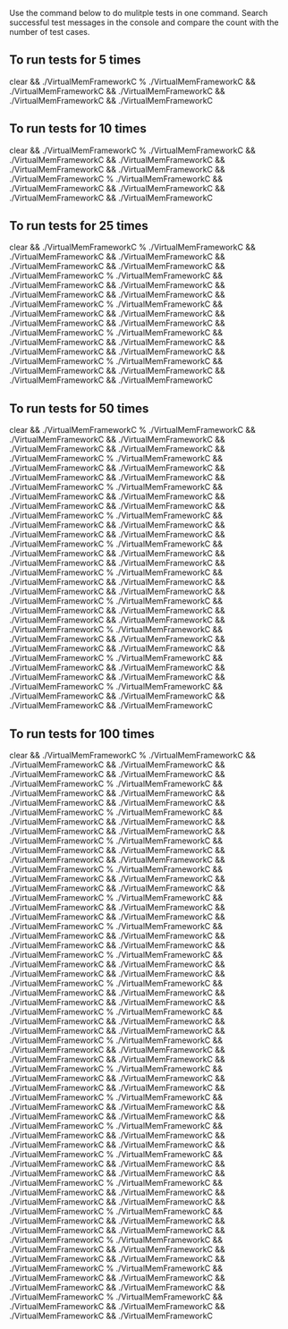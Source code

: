 Use the command below to do mulitple tests in one command.
Search successful test messages in the console and compare the count with the number of test cases.

## To run tests for 5 times
clear &&
./VirtualMemFrameworkC % ./VirtualMemFrameworkC && ./VirtualMemFrameworkC && ./VirtualMemFrameworkC && ./VirtualMemFrameworkC && ./VirtualMemFrameworkC

## To run tests for 10 times
clear &&
./VirtualMemFrameworkC % ./VirtualMemFrameworkC && ./VirtualMemFrameworkC && ./VirtualMemFrameworkC && ./VirtualMemFrameworkC && ./VirtualMemFrameworkC &&
./VirtualMemFrameworkC % ./VirtualMemFrameworkC && ./VirtualMemFrameworkC && ./VirtualMemFrameworkC && ./VirtualMemFrameworkC && ./VirtualMemFrameworkC

## To run tests for 25 times
clear &&
./VirtualMemFrameworkC % ./VirtualMemFrameworkC && ./VirtualMemFrameworkC && ./VirtualMemFrameworkC && ./VirtualMemFrameworkC && ./VirtualMemFrameworkC &&
./VirtualMemFrameworkC % ./VirtualMemFrameworkC && ./VirtualMemFrameworkC && ./VirtualMemFrameworkC && ./VirtualMemFrameworkC && ./VirtualMemFrameworkC &&
./VirtualMemFrameworkC % ./VirtualMemFrameworkC && ./VirtualMemFrameworkC && ./VirtualMemFrameworkC && ./VirtualMemFrameworkC && ./VirtualMemFrameworkC &&
./VirtualMemFrameworkC % ./VirtualMemFrameworkC && ./VirtualMemFrameworkC && ./VirtualMemFrameworkC && ./VirtualMemFrameworkC && ./VirtualMemFrameworkC &&
./VirtualMemFrameworkC % ./VirtualMemFrameworkC && ./VirtualMemFrameworkC && ./VirtualMemFrameworkC && ./VirtualMemFrameworkC && ./VirtualMemFrameworkC

## To run tests for 50 times
clear &&
./VirtualMemFrameworkC % ./VirtualMemFrameworkC && ./VirtualMemFrameworkC && ./VirtualMemFrameworkC && ./VirtualMemFrameworkC && ./VirtualMemFrameworkC &&
./VirtualMemFrameworkC % ./VirtualMemFrameworkC && ./VirtualMemFrameworkC && ./VirtualMemFrameworkC && ./VirtualMemFrameworkC && ./VirtualMemFrameworkC &&
./VirtualMemFrameworkC % ./VirtualMemFrameworkC && ./VirtualMemFrameworkC && ./VirtualMemFrameworkC && ./VirtualMemFrameworkC && ./VirtualMemFrameworkC &&
./VirtualMemFrameworkC % ./VirtualMemFrameworkC && ./VirtualMemFrameworkC && ./VirtualMemFrameworkC && ./VirtualMemFrameworkC && ./VirtualMemFrameworkC &&
./VirtualMemFrameworkC % ./VirtualMemFrameworkC && ./VirtualMemFrameworkC && ./VirtualMemFrameworkC && ./VirtualMemFrameworkC && ./VirtualMemFrameworkC &&
./VirtualMemFrameworkC % ./VirtualMemFrameworkC && ./VirtualMemFrameworkC && ./VirtualMemFrameworkC && ./VirtualMemFrameworkC && ./VirtualMemFrameworkC &&
./VirtualMemFrameworkC % ./VirtualMemFrameworkC && ./VirtualMemFrameworkC && ./VirtualMemFrameworkC && ./VirtualMemFrameworkC && ./VirtualMemFrameworkC &&
./VirtualMemFrameworkC % ./VirtualMemFrameworkC && ./VirtualMemFrameworkC && ./VirtualMemFrameworkC && ./VirtualMemFrameworkC && ./VirtualMemFrameworkC &&
./VirtualMemFrameworkC % ./VirtualMemFrameworkC && ./VirtualMemFrameworkC && ./VirtualMemFrameworkC && ./VirtualMemFrameworkC && ./VirtualMemFrameworkC &&
./VirtualMemFrameworkC % ./VirtualMemFrameworkC && ./VirtualMemFrameworkC && ./VirtualMemFrameworkC && ./VirtualMemFrameworkC && ./VirtualMemFrameworkC

## To run tests for 100 times
clear &&
./VirtualMemFrameworkC % ./VirtualMemFrameworkC && ./VirtualMemFrameworkC && ./VirtualMemFrameworkC && ./VirtualMemFrameworkC && ./VirtualMemFrameworkC &&
./VirtualMemFrameworkC % ./VirtualMemFrameworkC && ./VirtualMemFrameworkC && ./VirtualMemFrameworkC && ./VirtualMemFrameworkC && ./VirtualMemFrameworkC &&
./VirtualMemFrameworkC % ./VirtualMemFrameworkC && ./VirtualMemFrameworkC && ./VirtualMemFrameworkC && ./VirtualMemFrameworkC && ./VirtualMemFrameworkC &&
./VirtualMemFrameworkC % ./VirtualMemFrameworkC && ./VirtualMemFrameworkC && ./VirtualMemFrameworkC && ./VirtualMemFrameworkC && ./VirtualMemFrameworkC &&
./VirtualMemFrameworkC % ./VirtualMemFrameworkC && ./VirtualMemFrameworkC && ./VirtualMemFrameworkC && ./VirtualMemFrameworkC && ./VirtualMemFrameworkC &&
./VirtualMemFrameworkC % ./VirtualMemFrameworkC && ./VirtualMemFrameworkC && ./VirtualMemFrameworkC && ./VirtualMemFrameworkC && ./VirtualMemFrameworkC &&
./VirtualMemFrameworkC % ./VirtualMemFrameworkC && ./VirtualMemFrameworkC && ./VirtualMemFrameworkC && ./VirtualMemFrameworkC && ./VirtualMemFrameworkC &&
./VirtualMemFrameworkC % ./VirtualMemFrameworkC && ./VirtualMemFrameworkC && ./VirtualMemFrameworkC && ./VirtualMemFrameworkC && ./VirtualMemFrameworkC &&
./VirtualMemFrameworkC % ./VirtualMemFrameworkC && ./VirtualMemFrameworkC && ./VirtualMemFrameworkC && ./VirtualMemFrameworkC && ./VirtualMemFrameworkC &&
./VirtualMemFrameworkC % ./VirtualMemFrameworkC && ./VirtualMemFrameworkC && ./VirtualMemFrameworkC && ./VirtualMemFrameworkC && ./VirtualMemFrameworkC &&
./VirtualMemFrameworkC % ./VirtualMemFrameworkC && ./VirtualMemFrameworkC && ./VirtualMemFrameworkC && ./VirtualMemFrameworkC && ./VirtualMemFrameworkC &&
./VirtualMemFrameworkC % ./VirtualMemFrameworkC && ./VirtualMemFrameworkC && ./VirtualMemFrameworkC && ./VirtualMemFrameworkC && ./VirtualMemFrameworkC &&
./VirtualMemFrameworkC % ./VirtualMemFrameworkC && ./VirtualMemFrameworkC && ./VirtualMemFrameworkC && ./VirtualMemFrameworkC && ./VirtualMemFrameworkC &&
./VirtualMemFrameworkC % ./VirtualMemFrameworkC && ./VirtualMemFrameworkC && ./VirtualMemFrameworkC && ./VirtualMemFrameworkC && ./VirtualMemFrameworkC &&
./VirtualMemFrameworkC % ./VirtualMemFrameworkC && ./VirtualMemFrameworkC && ./VirtualMemFrameworkC && ./VirtualMemFrameworkC && ./VirtualMemFrameworkC &&
./VirtualMemFrameworkC % ./VirtualMemFrameworkC && ./VirtualMemFrameworkC && ./VirtualMemFrameworkC && ./VirtualMemFrameworkC && ./VirtualMemFrameworkC &&
./VirtualMemFrameworkC % ./VirtualMemFrameworkC && ./VirtualMemFrameworkC && ./VirtualMemFrameworkC && ./VirtualMemFrameworkC && ./VirtualMemFrameworkC &&
./VirtualMemFrameworkC % ./VirtualMemFrameworkC && ./VirtualMemFrameworkC && ./VirtualMemFrameworkC && ./VirtualMemFrameworkC && ./VirtualMemFrameworkC &&
./VirtualMemFrameworkC % ./VirtualMemFrameworkC && ./VirtualMemFrameworkC && ./VirtualMemFrameworkC && ./VirtualMemFrameworkC && ./VirtualMemFrameworkC &&
./VirtualMemFrameworkC % ./VirtualMemFrameworkC && ./VirtualMemFrameworkC && ./VirtualMemFrameworkC && ./VirtualMemFrameworkC && ./VirtualMemFrameworkC